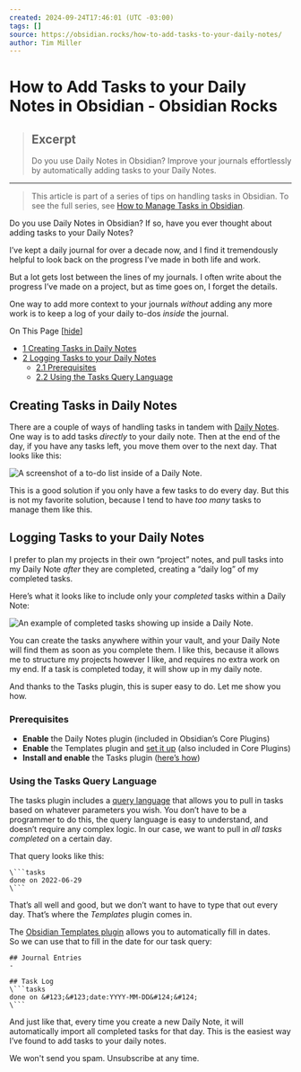 ```yaml
---
created: 2024-09-24T17:46:01 (UTC -03:00)
tags: []
source: https://obsidian.rocks/how-to-add-tasks-to-your-daily-notes/
author: Tim Miller
---
```


# How to Add Tasks to your Daily Notes in Obsidian - Obsidian Rocks

> ## Excerpt
> Do you use Daily Notes in Obsidian? Improve your journals effortlessly by automatically adding tasks to your Daily Notes.

---
> This article is part of a series of tips on handling tasks in Obsidian. To see the full series, see [How to Manage Tasks in Obsidian](https://obsidian.rocks/how-to-manage-tasks-in-obsidian/).

Do you use Daily Notes in Obsidian? If so, have you ever thought about adding tasks to your Daily Notes?

I’ve kept a daily journal for over a decade now, and I find it tremendously helpful to look back on the progress I’ve made in both life and work.

But a lot gets lost between the lines of my journals. I often write about the progress I’ve made on a project, but as time goes on, I forget the details.

One way to add more context to your journals _without_ adding any more work is to keep a log of your daily to-dos _inside_ the journal.

On This Page \[[hide](https://obsidian.rocks/how-to-add-tasks-to-your-daily-notes/#)\]

-   [1 Creating Tasks in Daily Notes](https://obsidian.rocks/how-to-add-tasks-to-your-daily-notes/#Creating-Tasks-in-Daily-Notes)
-   [2 Logging Tasks to your Daily Notes](https://obsidian.rocks/how-to-add-tasks-to-your-daily-notes/#Logging-Tasks-to-your-Daily-Notes)
    -   [2.1 Prerequisites](https://obsidian.rocks/how-to-add-tasks-to-your-daily-notes/#Prerequisites)
    -   [2.2 Using the Tasks Query Language](https://obsidian.rocks/how-to-add-tasks-to-your-daily-notes/#Using-the-Tasks-Query-Language)

## Creating Tasks in Daily Notes

There are a couple of ways of handling tasks in tandem with [Daily Notes](https://obsidian.rocks/supercharge-your-daily-notes-in-obsidian/ "Daily Notes"). One way is to add tasks _directly_ to your daily note. Then at the end of the day, if you have any tasks left, you move them over to the next day. That looks like this:

![A screenshot of a to-do list inside of a Daily Note.](https://i0.wp.com/obsidian.rocks/wp-content/uploads/2022/09/2022-09-21_09-06.png?resize=722%2C396&ssl=1)

This is a good solution if you only have a few tasks to do every day. But this is not my favorite solution, because I tend to have _too many_ tasks to manage them like this.

## Logging Tasks to your Daily Notes

I prefer to plan my projects in their own “project” notes, and pull tasks into my Daily Note _after_ they are completed, creating a “daily log” of my completed tasks.

Here’s what it looks like to include only your _completed_ tasks within a Daily Note:

![An example of completed tasks showing up inside a Daily Note.](https://i0.wp.com/obsidian.rocks/wp-content/uploads/2022/09/2022-09-21_09-07.png?resize=965%2C419&ssl=1)

You can create the tasks anywhere within your vault, and your Daily Note will find them as soon as you complete them. I like this, because it allows me to structure my projects however I like, and requires no extra work on my end. If a task is completed today, it will show up in my daily note.

And thanks to the Tasks plugin, this is super easy to do. Let me show you how.

### Prerequisites

-   **Enable** the Daily Notes plugin (included in Obsidian’s Core Plugins)
-   **Enable** the Templates plugin and [set it up](https://help.obsidian.md/Plugins/Templates) (also included in Core Plugins)
-   **Install and enable** the Tasks plugin ([here’s how](https://obsidian.rocks/how-to-use-community-plugins-in-obsidian/))

### Using the Tasks Query Language

The tasks plugin includes a [query language](https://obsidian-tasks-group.github.io/obsidian-tasks/queries/) that allows you to pull in tasks based on whatever parameters you wish. You don’t have to be a programmer to do this, the query language is easy to understand, and doesn’t require any complex logic. In our case, we want to pull in _all tasks completed_ on a certain day.

That query looks like this:

```
\```tasks
done on 2022-06-29
\```
```

That’s all well and good, but we don’t want to have to type that out every day. That’s where the _Templates_ plugin comes in.

The [Obsidian Templates plugin](https://help.obsidian.md/Plugins/Templates) allows you to automatically fill in dates.  
So we can use that to fill in the date for our task query:

```
## Journal Entries
-

## Task Log
\```tasks
done on &#123;&#123;date:YYYY-MM-DD&#124;&#124;
\```
```

And just like that, every time you create a new Daily Note, it will automatically import all completed tasks for that day. This is the easiest way I’ve found to add tasks to your daily notes.

We won't send you spam. Unsubscribe at any time.
